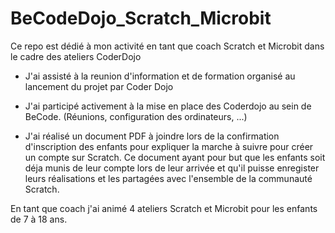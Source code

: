 # BeCodeDojo_Scratch_Microbit

Ce repo est dédié à mon activité en tant que coach Scratch et Microbit dans le cadre des ateliers CoderDojo

* J'ai assisté à la reunion d'information et de formation organisé au lancement du projet par Coder Dojo

* J'ai participé activement à la mise en place des Coderdojo au sein de BeCode. (Réunions, configuration des ordinateurs, ...)

* J'ai réalisé un document PDF à joindre lors de la confirmation d'inscription des enfants pour expliquer la marche à suivre pour créer un compte sur Scratch. Ce document ayant pour but que les enfants soit déja munis de leur compte lors de leur arrivée et qu'il puisse enregister leurs réalisations et les partagées avec l'ensemble de la communauté Scratch.

En tant que coach j'ai animé 4 ateliers Scratch et Microbit pour les enfants de 7 à 18 ans.



